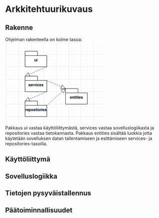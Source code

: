 # Arkkitehtuurikuvaus

## Rakenne
Ohjelman rakenteella on kolme tasoa:  
![arkkitehtuuritasot](kuvat/arkkitehtuuritasot.png)  
Pakkaus ui vastaa käyttöliittymästä, services vastaa sovelluslogiikasta ja repositories vastaa tietokannasta. Pakkaus entities sisältää luokkia jotta käytetään sovelluksen datan tallentamiseen ja esittämiseen services- ja repositories-tasoilla.

## Käyttöliittymä

## Sovelluslogiikka

## Tietojen pysyväistallennus

## Päätoiminnallisuudet